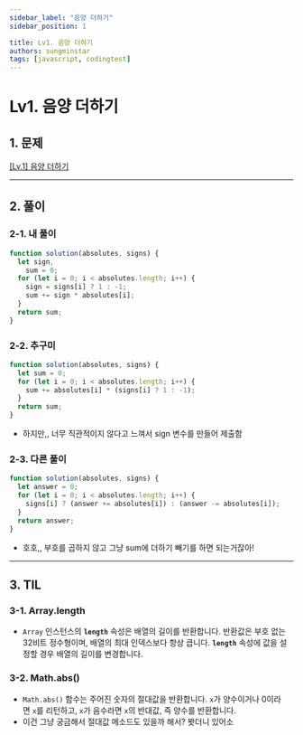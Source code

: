 ```yaml
---
sidebar_label: "음양 더하기"
sidebar_position: 1

title: Lv1. 음양 더하기
authors: sungminstar
tags: [javascript, codingtest]
---
```


# **Lv1. 음양 더하기**

## 1. 문제

[[Lv.1] 음양 더하기](https://school.programmers.co.kr/learn/courses/30/lessons/76501)

---

## 2. 풀이

### 2-1. 내 풀이

```jsx
function solution(absolutes, signs) {
  let sign,
    sum = 0;
  for (let i = 0; i < absolutes.length; i++) {
    sign = signs[i] ? 1 : -1;
    sum += sign * absolutes[i];
  }
  return sum;
}
```

### 2-2. 추구미

```jsx
function solution(absolutes, signs) {
  let sum = 0;
  for (let i = 0; i < absolutes.length; i++) {
    sum += absolutes[i] * (signs[i] ? 1 : -1);
  }
  return sum;
}
```

- 하지만,, 너무 직관적이지 않다고 느껴서 sign 변수를 만들어 제출함

### 2-3. 다른 풀이

```jsx
function solution(absolutes, signs) {
  let answer = 0;
  for (let i = 0; i < absolutes.length; i++) {
    signs[i] ? (answer += absolutes[i]) : (answer -= absolutes[i]);
  }
  return answer;
}
```

- 호호,, 부호를 곱하지 않고 그냥 sum에 더하기 빼기를 하면 되는거잖아!

---

## 3. TIL

### 3-1. **Array.length**

- `Array` 인스턴스의 **`length`** 속성은 배열의 길이를 반환합니다. 반환값은 부호 없는 32비트 정수형이며, 배열의 최대 인덱스보다 항상 큽니다. **`length`** 속성에 값을 설정할 경우 배열의 길이를 변경합니다.

### 3-2. **Math.abs()**

- `Math.abs()` 함수는 주어진 숫자의 절대값을 반환합니다. `x`가 양수이거나 0이라면 `x`를 리턴하고, `x`가 음수라면 `x`의 반대값, 즉 양수를 반환합니다.
- 이건 그냥 궁금해서 절대값 메소드도 있을까 해서? 봣더니 있어소
